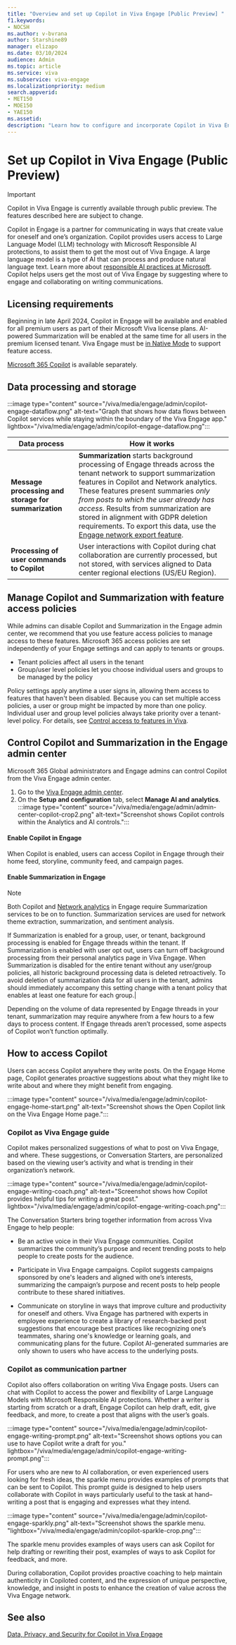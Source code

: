 ```yaml
---
title: "Overview and set up Copilot in Viva Engage [Public Preview] "
f1.keywords:
- NOCSH
ms.author: v-bvrana
author: Starshine89
manager: elizapo
ms.date: 03/10/2024
audience: Admin
ms.topic: article
ms.service: viva
ms.subservice: viva-engage
ms.localizationpriority: medium
search.appverid:
- MET150
- MOE150
- YAE150
ms.assetid: 
description: "Learn how to configure and incorporate Copilot in Viva Engage [Public Preview] into your organization"
---
```


# Set up Copilot in Viva Engage (Public Preview) 

>[!IMPORTANT]
>Copilot in Viva Engage is currently available through public preview. The features described here are subject to change.

Copilot in Engage is a partner for communicating in ways that create value for oneself and one’s organization. Copilot provides users access to Large Language Model (LLM) technology with Microsoft Responsible AI protections, to assist them to get the most out of Viva Engage. A large language model is a type of AI that can process and produce natural language text. Learn more about [responsible AI practices at Microsoft](https://www.microsoft.com/ai/responsible-ai). Copilot helps users get the most out of Viva Engage by suggesting where to engage and collaborating on writing communications.

## Licensing requirements

Beginning in late April 2024, Copilot in Engage will be available and enabled for all premium users as part of their Microsoft Viva license plans. AI-powered Summarization will be enabled at the same time for all users in the premium licensed tenant. Viva Engage must be [in Native Mode](overview-native-mode.md) to support feature access.

[Microsoft 365 Copilot](/microsoft-365-copilot/microsoft-365-copilot-setup) is available separately.

## Data processing and storage

:::image type="content" source="/viva/media/engage/admin/copilot-engage-dataflow.png" alt-text="Graph that shows how data flows between Copilot services while staying within the boundary of the Viva Engage app." lightbox="/viva/media/engage/admin/copilot-engage-dataflow.png":::

| Data process | How it works |
|---|---|
|**Message processing and storage for summarization**| **Summarization** starts background processing of Engage threads across the tenant network to support summarization features in Copilot and Network analytics. These features present summaries *only from posts to which the user already has access*. Results from summarization are stored in alignment with GDPR deletion requirements. To export this data, use the [Engage network export feature](/Viva/engage/eac-as-manage-data#export-tenant-data-by-date-range). | 
|**Processing of user commands to Copilot**|User interactions with Copilot during chat collaboration are currently processed, but not stored, with services aligned to Data center regional elections (US/EU Region).|

## Manage Copilot and Summarization with feature access policies

While admins can disable Copilot and Summarization in the Engage admin center, we recommend that you use feature access policies to manage access to these features. Microsoft 365 access policies are set independently of your Engage settings and can apply to tenants or groups.

- Tenant policies affect all users in the tenant
- Group/user level policies let you choose individual users and groups to be managed by the policy

Policy settings apply anytime a user signs in, allowing them access to features that haven't been disabled. Because you can set multiple access policies, a user or group might be impacted by more than one policy. Individual user and group level policies always take priority over a tenant-level policy. For details, see [Control access to features in Viva](/viva/feature-access-management).

## Control Copilot and Summarization in the Engage admin center

Microsoft 365 Global administrators and Engage admins can control Copilot from the Viva Engage admin center.   

1.	Go to the [Viva Engage admin center](/Viva/engage/eac-as-access-eac).
1.	On the **Setup and configuration** tab, select **Manage AI and analytics**.
    :::image type="content" source="/viva/media/engage/admin/admin-center-copilot-crop2.png" alt-text="Screenshot shows Copilot controls within the Analytics and AI controls.":::

#### Enable Copilot in Engage

When Copilot is enabled, users can access Copilot in Engage through their home feed, storyline, community feed, and campaign pages.  

#### Enable Summarization in Engage

>[!NOTE]
>Both Copilot and [Network analytics](/viva/engage/analytics#network-analytics) in Engage require  Summarization services to be on to function. Summarization services are used for network theme extraction, summarization, and sentiment analysis.

If Summarization is enabled for a group, user, or tenant, background processing is enabled for Engage threads within the tenant. If Summarization is enabled with user opt out, users can turn off background processing from their personal analytics page in Viva Engage. When Summarization is disabled for the entire tenant without any user/group policies, all historic background processing data is deleted retroactively. To avoid deletion of summarization data for all users in the tenant, admins should immediately accompany this setting change with a tenant policy that enables at least one feature for each group.|

Depending on the volume of data represented by Engage threads in your tenant, summarization may require anywhere from a few hours to a few days to process content. If Engage threads aren’t processed, some aspects of Copilot won’t function optimally.

## How to access Copilot

Users can access Copilot anywhere they write posts. On the Engage Home page, Copilot generates proactive suggestions about what they might like to write about and where they might benefit from engaging.

:::image type="content" source="/viva/media/engage/admin/copilot-engage-home-start.png" alt-text="Screenshot shows the Open Copilot link on the Viva Engage Home page.":::

### Copilot as Viva Engage guide

Copilot makes personalized suggestions of what to post on Viva Engage, and where. These suggestions, or Conversation Starters, are personalized based on the viewing user’s activity and what is trending in their organization’s network.

:::image type="content" source="/viva/media/engage/admin/copilot-engage-writing-coach.png" alt-text="Screenshot shows how Copilot provides helpful tips for writing a great post." lightbox="/viva/media/engage/admin/copilot-engage-writing-coach.png":::

The Conversation Starters bring together information from across Viva Engage to help people:

- Be an active voice in their Viva Engage communities. Copilot summarizes the community’s purpose and recent trending posts to help people to create posts for the audience.

- Participate in Viva Engage campaigns. Copilot suggests campaigns sponsored by one's leaders and aligned with one’s interests, summarizing the campaign’s purpose and recent posts to help people contribute to these shared initiatives.

- Communicate on storyline in ways that improve culture and productivity for oneself and others. Viva Engage has partnered with experts in employee experience to create a library of research-backed post suggestions that encourage best practices like recognizing one’s teammates, sharing one's knowledge or learning goals, and communicating plans for the future.
Copilot AI-generated summaries are only shown to users who have access to the underlying posts.

### Copilot as communication partner

Copilot also offers collaboration on writing Viva Engage posts. Users can chat with Copilot to access the power and flexibility of Large Language Models with Microsoft Responsible AI protections. Whether a writer is starting from scratch or a draft, Engage Copilot can help draft, edit, give feedback, and more, to create a post that aligns with the user’s goals.

:::image type="content" source="/viva/media/engage/admin/copilot-engage-writing-prompt.png" alt-text="Screenshot shows options you can use to have Copilot write a draft for you." lightbox="/viva/media/engage/admin/copilot-engage-writing-prompt.png":::

For users who are new to AI collaboration, or even experienced users looking for fresh ideas, the sparkle menu provides examples of prompts that can be sent to Copilot. This prompt guide is designed to help users collaborate with Copilot in ways particularly useful to the task at hand–writing a post that is engaging and expresses what they intend.

:::image type="content" source="/viva/media/engage/admin/copilot-engage-sparkly.png" alt-text="Screenshot shows the sparkle menu. "lightbox="/viva/media/engage/admin/copilot-sparkle-crop.png":::

The sparkle menu provides examples of ways users can ask Copilot for help drafting or rewriting their post, examples of ways to ask Copilot for feedback, and more.

During collaboration, Copilot provides proactive coaching to help maintain authenticity in Copiloted content, and the expression of unique perspective, knowledge, and insight in posts to enhance the creation of value across the Viva Engage network.

## See also

[Data, Privacy, and Security for Copilot in Viva Engage](/Viva/engage/manage-security-and-compliance/data-privacy-security-copilot-engage)
